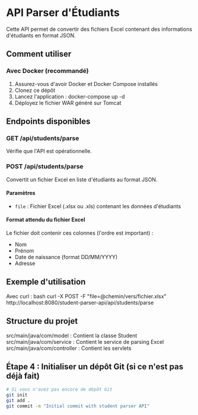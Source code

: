 # API Parser d'Étudiants

Cette API permet de convertir des fichiers Excel contenant des informations d'étudiants en format JSON.

## Comment utiliser

### Avec Docker (recommandé)

1. Assurez-vous d'avoir Docker et Docker Compose installés
2. Clonez ce dépôt
3. Lancez l'application : docker-compose up -d
4. Déployez le fichier WAR généré sur Tomcat

## Endpoints disponibles

### GET /api/students/parse

Vérifie que l'API est opérationnelle.

### POST /api/students/parse

Convertit un fichier Excel en liste d'étudiants au format JSON.

#### Paramètres
- `file` : Fichier Excel (.xlsx ou .xls) contenant les données d'étudiants

#### Format attendu du fichier Excel
Le fichier doit contenir ces colonnes (l'ordre est important) :
- Nom
- Prénom
- Date de naissance (format DD/MM/YYYY)
- Adresse

## Exemple d'utilisation

Avec curl :
bash
curl -X POST -F "file=@chemin/vers/fichier.xlsx" http://localhost:8080/student-parser-api/api/students/parse

## Structure du projet

src/main/java/com/model : Contient la classe Student
src/main/java/com/service : Contient le service de parsing Excel
src/main/java/com/controller : Contient les servlets

## Étape 4 : Initialiser un dépôt Git (si ce n'est pas déjà fait)

```bash
# Si vous n'avez pas encore de dépôt Git
git init
git add .
git commit -m "Initial commit with student parser API"